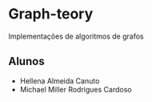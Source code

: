# Graph-teory
 Implementações de algoritmos de grafos
 
 ## Alunos
 
 - Hellena Almeida Canuto
 - Michael Miller Rodrigues Cardoso
